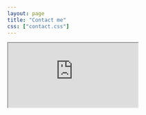 ```yaml
---
layout: page
title: "Contact me"
css: ["contact.css"]
---
```

<div class="col s12">
  <div class="icontain">
    <iframe src="https://github.com/knightyun/">Loading...</iframe>
  </div>
</div>
